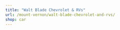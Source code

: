 ```yaml
---
title: "Walt Blade Chevrolet & RVs"
url: /mount-vernon/walt-blade-chevrolet-and-rvs/
shop: car
---
```


